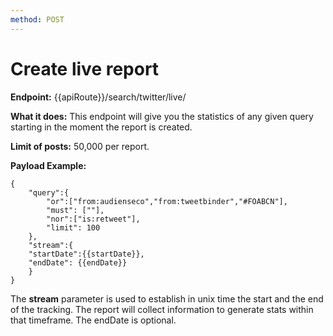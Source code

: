 ```yaml
---
method: POST
---
```


# Create live report

**Endpoint:** {{apiRoute}}/search/twitter/live/

**What it does:** This endpoint will give you the statistics of any given query starting in the moment the report is created.

**Limit of posts:** 50,000 per report.

**Payload Example:** 

```
{
	"query":{
        "or":["from:audienseco","from:tweetbinder","#FOABCN"],
        "must": [""],
        "nor":["is:retweet"],
        "limit": 100
	},
	"stream":{
	"startDate":{{startDate}},
	"endDate": {{endDate}}
	}
}
```
The **stream** parameter is used to establish in unix time the start and the end of the tracking. The report will collect information to generate stats within that timeframe. The endDate is optional.
